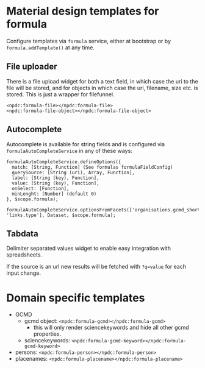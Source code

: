 # Material design templates for formula

Configure templates via ```formula``` service, either at bootstrap or by ```formula.addTemplate()``` at any time.

## File uploader
There is a file upload widget for both a text field, in which case the uri to the file will be stored,
and for objects in which case the uri, filename, size etc. is stored. This is just a wrapper for filefunnel.

    <npdc:formula-file></npdc:formula-file>
    <npdc:formula-file-object></npdc:formula-file-object>

## Autocomplete
Autocomplete is available for string fields and is configured via ```formulaAutoCompleteService``` in any of these ways:

    formulaAutoCompleteService.defineOptions({
      match: [String, Function] (See formulas formulaFieldConfig)
      querySource: [String (uri), Array, Function],
      label: [String (key), Function],
      value: [String (key), Function],
      onSelect: [Function],
      minLenght: [Number] (default 0)
    }, $scope.formula);

    formulaAutoCompleteService.optionsFromFacets(['organisations.gcmd_short_name', 'links.type'], Dataset, $scope.formula);


## Tabdata
Delimiter separated values widget to enable easy integration with spreadsheets.


If the source is an url new results will be fetched with ```?q=value``` for each input change.

# Domain specific templates
* GCMD
  * gcmd object: ```<npdc:formula-gcmd></npdc:formula-gcmd>```
    - this will only render sciencekeywords and hide all other gcmd properties.
  * sciencekeywords: ```<npdc:formula-gcmd-keyword></npdc:formula-gcmd-keyword>```
* persons: ```<npdc:formula-person></npdc:formula-person>```
* placenames: ```<npdc:formula-placename></npdc:formula-placename>```
